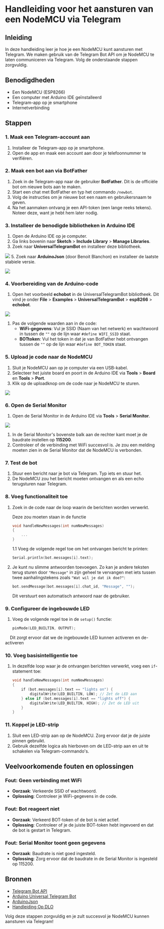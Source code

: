 # Handleiding voor het aansturen van een NodeMCU via Telegram

## Inleiding

In deze handleiding leer je hoe je een NodeMCU kunt aansturen met Telegram. We maken gebruik van de Telegram Bot API om je NodeMCU te laten communiceren via Telegram. Volg de onderstaande stappen zorgvuldig.

## Benodigdheden

- Een NodeMCU (ESP8266)
- Een computer met Arduino IDE geïnstalleerd
- Telegram-app op je smartphone
- Internetverbinding

## Stappen

### 1. Maak een Telegram-account aan

1. Installeer de Telegram-app op je smartphone.
2. Open de app en maak een account aan door je telefoonnummer te verifiëren.

### 2. Maak een bot aan via BotFather

1. Zoek in de Telegram-app naar de gebruiker **BotFather**. Dit is de officiële bot om nieuwe bots aan te maken.
2. Start een chat met BotFather en typ het commando `/newbot`.
3. Volg de instructies om je nieuwe bot een naam en gebruikersnaam te geven.
4. Na het aanmaken ontvang je een API-token (een lange reeks tekens). Noteer deze, want je hebt hem later nodig.

### 3. Installeer de benodigde bibliotheken in Arduino IDE

1. Open de Arduino IDE op je computer.
2. Ga links bovenin naar **Sketch** > **Include Library** > **Manage Libraries**.
3. Zoek naar **UniversalTelegramBot** en installeer deze bibliotheek.

![](InstructionPictures/1.png)
5. Zoek naar **ArduinoJson** (door Benoit Blanchon) en installeer de laatste stabiele versie.

![](InstructionPictures/2.png)

### 4. Voorbereiding van de Arduino-code

1. Open het voorbeeld **echobot** in de UniversalTelegramBot bibliotheek. Dit vind je onder **File** > **Examples** > **UniversalTelegramBot** > **esp8266** > **echobot**.

![](InstructionPictures/3.png)

1. Pas de volgende waarden aan in de code:
   - **WiFi-gegevens**: Vul je SSID (Naam van het netwerk) en wachtwoord in tussen de `""` op de lijn waar `#define WIFI_SSID` staat.
   - **BOTtoken**: Vul het token in dat je van BotFather hebt ontvangen tussen de `""` op de lijn waar `#define BOT_TOKEN` staat.

### 5. Upload je code naar de NodeMCU

1. Sluit je NodeMCU aan op je computer via een USB-kabel.
2. Selecteer het juiste board en poort in de Arduino IDE via **Tools** > **Board** en **Tools** > **Port**.
3. Klik op de uploadknop om de code naar je NodeMCU te sturen.
   
![](InstructionPictures/4.png)

### 6. Open de Serial Monitor

1. Open de Serial Monitor in de Arduino IDE via **Tools** > **Serial Monitor**.

![](InstructionPictures/5.png)

1. In de Serial Monitor's bovenste balk aan de rechter kant moet je de baudrate instellen op **115200**.
2. Controleer of de verbinding met WiFi succesvol is. Je zou een melding moeten zien in de Serial Monitor dat de NodeMCU is verbonden.

### 7. Test de bot

1. Stuur een bericht naar je bot via Telegram. Typ iets en stuur het.
2. De NodeMCU zou het bericht moeten ontvangen en als een echo terugsturen naar Telegram.

### 8. Voeg functionaliteit toe

1. Zoek in de code naar de loop waarin de berichten worden verwerkt. 
   
   Deze zou moeten staan in de functie 
   
   ```cpp
   void handleNewMessages(int numNewMessages) 
   {
       ...
   }
   ```
   
   1.1 Voeg de volgende regel toe om het ontvangen bericht te printen:
   
   ```cpp
   Serial.println(bot.messages[i].text);
   ```
2. Je kunt nu slimme antwoorden toevoegen. Zo kan je andere teksten terug sturen door `"Message"` in zijn geheel te vervangen met iets tussen twee aanhalingstekens zoals `"Wat wil je dat ik doe?"`:
   
   ```cpp
   bot.sendMessage(bot.messages[i].chat_id, "Message", "");
   ```
   
   Dit verstuurt een automatisch antwoord naar de gebruiker.

### 9. Configureer de ingebouwde LED

1. Voeg de volgende regel toe in de `setup()` functie:
   
   ```cpp
   pinMode(LED_BUILTIN, OUTPUT); 
   ```

    Dit zorgt ervoor dat we de ingebouwde LED kunnen activeren en de-activeren

### 10. Voeg basisintelligentie toe

1. In dezelfde loop waar je de ontvangen berichten verwerkt, voeg een `if`-statement toe:
   
   ```cpp
   void handleNewMessages(int numNewMessages) 
   {
       if (bot.messages[i].text == "lights on") {
           digitalWrite(LED_BUILTIN, LOW); // Zet de LED aan
       } else if (bot.messages[i].text == "lights off") {
           digitalWrite(LED_BUILTIN, HIGH); // Zet de LED uit
       }
   }
   ```

### 11. Koppel je LED-strip

1. Sluit een LED-strip aan op de NodeMCU. Zorg ervoor dat je de juiste pinnen gebruikt.
2. Gebruik dezelfde logica als hierboven om de LED-strip aan en uit te schakelen via Telegram-commando's.

## Veelvoorkomende fouten en oplossingen

### Fout: Geen verbinding met WiFi

- **Oorzaak**: Verkeerde SSID of wachtwoord.
- **Oplossing**: Controleer je WiFi-gegevens in de code.

### Fout: Bot reageert niet

- **Oorzaak**: Verkeerd BOT-token of de bot is niet actief.
- **Oplossing**: Controleer of je de juiste BOT-token hebt ingevoerd en dat de bot is gestart in Telegram.

### Fout: Serial Monitor toont geen gegevens

- **Oorzaak**: Baudrate is niet goed ingesteld.
- **Oplossing**: Zorg ervoor dat de baudrate in de Serial Monitor is ingesteld op 115200.

## Bronnen

- [Telegram Bot API](https://core.telegram.org/bots/api)
- [Arduino Universal Telegram Bot](https://github.com/witnessmenow/Universal-Arduino-Telegram-Bot)
- [ArduinoJson](https://arduinojson.org/)
- [Handleiding Op DLO](https://icthva.sharepoint.com/:w:/s/FDMCI_ORG__CMD-Amsterdam/Eb7Jd27yWphMuVFbMHV_9WoBEg5_zqAQilsb6Q3gPSKueg?e=f5PM7l)

Volg deze stappen zorgvuldig en je zult succesvol je NodeMCU kunnen aansturen via Telegram!
